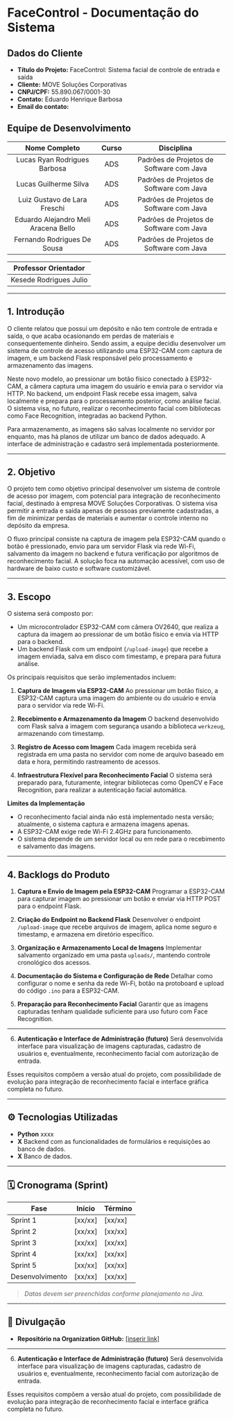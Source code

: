 # FaceControl - Documentação do Sistema

## Dados do Cliente

- **Título do Projeto:** FaceControl: Sistema facial de controle de entrada e saída  
- **Cliente:** MOVE Soluções Corporativas  
- **CNPJ/CPF:** 55.890.067/0001-30  
- **Contato:** Eduardo Henrique Barbosa  
- **Email do contato:**  

## Equipe de Desenvolvimento

| Nome Completo | Curso | Disciplina |
| :-----------: | :---: | :--------: |
| Lucas Ryan Rodrigues Barbosa | ADS | Padrões de Projetos de Software com Java |
| Lucas Guilherme Silva | ADS | Padrões de Projetos de Software com Java |
| Luiz Gustavo de Lara Freschi | ADS | Padrões de Projetos de Software com Java |
| Eduardo Alejandro Meli Aracena Bello | ADS | Padrões de Projetos de Software com Java |
| Fernando Rodrigues De Sousa | ADS | Padrões de Projetos de Software com Java |

| Professor Orientador |
| :---: |
| Kesede Rodrigues Julio |


---

## 1. Introdução

O cliente relatou que possui um depósito e não tem controle de entrada e saída, o que acaba ocasionando em perdas de materiais e consequentemente dinheiro. Sendo assim, a equipe decidiu desenvolver um sistema de controle de acesso utilizando uma ESP32-CAM com captura de imagem, e um backend Flask responsável pelo processamento e armazenamento das imagens.

Neste novo modelo, ao pressionar um botão físico conectado à ESP32-CAM, a câmera captura uma imagem do usuário e envia para o servidor via HTTP. No backend, um endpoint Flask recebe essa imagem, salva localmente e prepara para o processamento posterior, como análise facial. O sistema visa, no futuro, realizar o reconhecimento facial com bibliotecas como Face Recognition, integradas ao backend Python.

Para armazenamento, as imagens são salvas localmente no servidor por enquanto, mas há planos de utilizar um banco de dados adequado. A interface de administração e cadastro será implementada posteriormente.

---

## 2. Objetivo

O projeto tem como objetivo principal desenvolver um sistema de controle de acesso por imagem, com potencial para integração de reconhecimento facial, destinado à empresa MOVE Soluções Corporativas. O sistema visa permitir a entrada e saída apenas de pessoas previamente cadastradas, a fim de minimizar perdas de materiais e aumentar o controle interno no depósito da empresa.

O fluxo principal consiste na captura de imagem pela ESP32-CAM quando o botão é pressionado, envio para um servidor Flask via rede Wi-Fi, salvamento da imagem no backend e futura verificação por algoritmos de reconhecimento facial. A solução foca na automação acessível, com uso de hardware de baixo custo e software customizável.

---

## 3. Escopo

O sistema será composto por:

* Um microcontrolador ESP32-CAM com câmera OV2640, que realiza a captura da imagem ao pressionar de um botão físico e envia via HTTP para o backend.
* Um backend Flask com um endpoint (`/upload-image`) que recebe a imagem enviada, salva em disco com timestamp, e prepara para futura análise.

Os principais requisitos que serão implementados incluem:

1. **Captura de Imagem via ESP32-CAM**
   Ao pressionar um botão físico, a ESP32-CAM captura uma imagem do ambiente ou do usuário e envia para o servidor via rede Wi-Fi.

2. **Recebimento e Armazenamento da Imagem**
   O backend desenvolvido com Flask salva a imagem com segurança usando a biblioteca `werkzeug`, armazenando com timestamp.

3. **Registro de Acesso com Imagem**
   Cada imagem recebida será registrada em uma pasta no servidor com nome de arquivo baseado em data e hora, permitindo rastreamento de acessos.

4. **Infraestrutura Flexível para Reconhecimento Facial**
   O sistema será preparado para, futuramente, integrar bibliotecas como OpenCV e Face Recognition, para realizar a autenticação facial automática.

**Limites da Implementação**

* O reconhecimento facial ainda não está implementado nesta versão; atualmente, o sistema captura e armazena imagens apenas.
* A ESP32-CAM exige rede Wi-Fi 2.4GHz para funcionamento.
* O sistema depende de um servidor local ou em rede para o recebimento e salvamento das imagens.

---

## 4. Backlogs do Produto

1. **Captura e Envio de Imagem pela ESP32-CAM**
   Programar a ESP32-CAM para capturar imagem ao pressionar um botão e enviar via HTTP POST para o endpoint Flask.

2. **Criação do Endpoint no Backend Flask**
   Desenvolver o endpoint `/upload-image` que recebe arquivos de imagem, aplica nome seguro e timestamp, e armazena em diretório específico.

3. **Organização e Armazenamento Local de Imagens**
   Implementar salvamento organizado em uma pasta `uploads/`, mantendo controle cronológico dos acessos.

4. **Documentação do Sistema e Configuração de Rede**
   Detalhar como configurar o nome e senha da rede Wi-Fi, botão na protoboard e upload do código `.ino` para a ESP32-CAM.

5. **Preparação para Reconhecimento Facial**
   Garantir que as imagens capturadas tenham qualidade suficiente para uso futuro com Face Recognition.

---

6. **Autenticação e Interface de Administração (futuro)**
   Será desenvolvida interface para visualização de imagens capturadas, cadastro de usuários e, eventualmente, reconhecimento facial com autorização de entrada.

Esses requisitos compõem a versão atual do projeto, com possibilidade de evolução para integração de reconhecimento facial e interface gráfica completa no futuro.

---

## ⚙️ Tecnologias Utilizadas

- **Python** xxxx
- **X** Backend com as funcionalidades de formulários e requisições ao banco de dados.
- **X** Banco de dados.

---

## 🗓️ Cronograma (Sprint)

| Fase              | Início     | Término    |
|-------------------|------------|------------|
| Sprint 1          | [xx/xx]    |  [xx/xx]   |
| Sprint 2          | [xx/xx]    |  [xx/xx]   |
| Sprint 3          | [xx/xx]    |  [xx/xx]   |
| Sprint 4          | [xx/xx]    |  [xx/xx]   |
| Sprint 5          | [xx/xx]    |  [xx/xx]   |
| Desenvolvimento   | [xx/xx]    |  [xx/xx]   |

> _Datas devem ser preenchidas conforme planejamento no Jira._

---

## 📢 Divulgação

- **Repositório na Organization GitHub:** [\[inserir link\]](https://github.com/unimetrocamp-startupclass/LTD.2025.1.037---Face-Control/edit/main)

---

6. **Autenticação e Interface de Administração (futuro)**
   Será desenvolvida interface para visualização de imagens capturadas, cadastro de usuários e, eventualmente, reconhecimento facial com autorização de entrada.

Esses requisitos compõem a versão atual do projeto, com possibilidade de evolução para integração de reconhecimento facial e interface gráfica completa no futuro.

